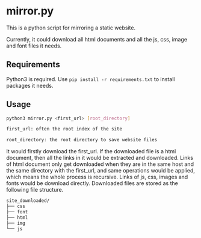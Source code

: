 # mirror.py

This is a python script for mirroring a static website.

Currently, it could download all html documents and all the js, css, image and font files it needs.

## Requirements

Python3 is required. Use `pip install -r requirements.txt` to install packages it needs.

## Usage

```bash
python3 mirror.py <first_url> [root_directory]

first_url: often the root index of the site

root_directory: the root directory to save website files
```

It would firstly download the first_url. If the downloaded file is a html document, then all the links in it would be extracted and downloaded. Links of html document only get downloaded when they are in the same host and the same directory with the first_url, and same operations would be applied, which means the whole process is recursive. Links of js, css, images and fonts would be download directly. Downloaded files are stored as the following file structure.

```bash
site_downloaded/
├── css
├── font
├── html
├── img
└── js
```

